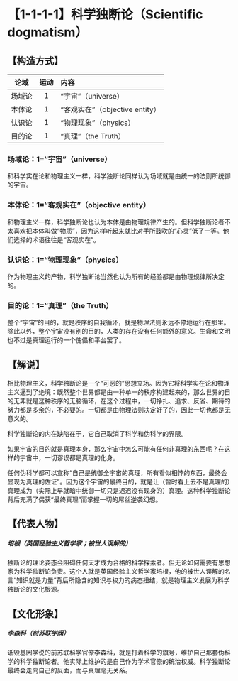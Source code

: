 # 【1-1-1-1】科学独断论（Scientific dogmatism）
## 【构造方式】

| 论域 | 运动           | 内容 |
|:----:|:----------------:|:-----|
| 场域论   |1 | “宇宙”（universe）   |
| 本体论   |1 |   “客观实在”（objective entity） |
| 认识论   | 1|  “物理现象”（physics）  |
| 目的论   | 1|  “真理”（the Truth）  |

### 场域论：1=“宇宙”（universe）

和科学实在论和物理主义一样，科学独断论同样认为场域就是由统一的法则所统御的宇宙。

### 本体论：1=“客观实在”（objective entity）

和物理主义一样，科学独断论也认为本体是由物理规律产生的。但科学独断论者不太喜欢把本体叫做“物质”，因为这样听起来就比对手所鼓吹的“心灵”低了一等。他们选择的术语往往是“客观实在”。

### 认识论：1=“物理现象”（physics）
作为物理主义的产物，科学独断论当然也认为所有的经验都是由物理规律所决定的。
### 目的论：1=“真理”（the Truth）
整个“宇宙”的目的，就是秩序的自我循环，就是物理法则永远不停地运行在那里。除此以外，整个宇宙没有别的目的，人类的存在没有任何额外的意义。生命和文明也不过是真理运行的一个傀儡和平台罢了。

## 【解说】
相比物理主义，科学独断论是一个“可恶的”思想立场。因为它将科学实在论和物理主义逼到了绝境：既然整个世界都是由一种单一的秩序构建起来的，那么世界的目的无非就是这种秩序的无脑循环，在这个过程中，一切挣扎、追求、反省、期待的努力都是多余的，不必要的。一切都是由物理法则决定好了的，因此一切也都是无意义的。

科学独断论的内在缺陷在于，它自己取消了科学和伪科学的界限。

如果宇宙的目的就是真理本身，那么宇宙中怎么可能有任何非真理的东西呢？在这样的宇宙中，一切谬误都是真理的化身。

任何伪科学都可以宣称“自己是统御全宇宙的真理，所有看似相悖的东西，最终会显现为真理的佐证”。因为这个宇宙的最终目的，就是让（暂时看上去不是真理的）真理成为（实际上早就暗中统御一切只是迟迟没有现身的）真理。这种科学独断论背后充满了偶获“最终真理”而掌握一切的屌丝逆袭幻想。

## 【代表人物】
##### 培根（英国经验主义哲学家；被世人误解的）
独断论的理论姿态会阻碍任何天才成为合格的科学探索者。但无论如何需要有思想家为科学独断论负责。这个人就是英国经验主义哲学家培根，他的被世人误解的名言“知识就是力量”背后所隐含的知识与权力的病态扭结，就是物理主义发展为科学独断论的文化根源。

## 【文化形象】
##### 李森科（前苏联学阀）
诋毁基因学说的前苏联科学官僚李森科，就是打着科学的旗号，维护自己那套伪科学的科学独断论者。他实际上维护的是自己作为学术官僚的统治权威。科学独断论最终会走向自己的反面，而与真理毫无关系。
